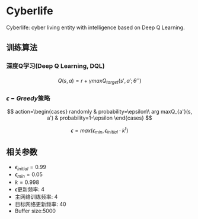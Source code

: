 # Cyberlife
Cyberlife: cyber living entity with intelligence based on Deep Q Learning.

## 训练算法

### 深度Q学习(Deep Q Learning, DQL)
$$Q(s,a)=r+\gamma maxQ_{target}(s', a';\theta^-)$$

### $\epsilon-Greedy$策略
$$
action=\begin{cases}
randomly & probability=\epsilon\\
arg maxQ_{a'}(s, a') & probability=1-\epsilon
\end{cases}
$$

$$\epsilon=max(\epsilon_{min}, \epsilon_{initial}\cdot k^t)$$

## 相关参数
+ $\epsilon_{initial}=0.99$
+ $\epsilon_{min}=0.05$
+ $k=0.998$
+ $\epsilon$更新频率: 4
+ 主网络训练频率: 4
+ 目标网络更新频率: 40
+ Buffer size:5000
